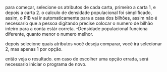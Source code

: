 para começar, selecione os atributos de cada carta, primeiro a carta 1, e depois a carta 2.
o calculo de densidade populacional foi simplificado, assim, o PIB vai ir automaticamente para a casa dos bilhões, assim não é necessario que a pessoa
digitando precise colocar o numero de bilhão inteiro para a conta estár correta.
-Densidade populacional funciona diferente, quanto menor o numero melhor.

depois selecione quais atributos você deseja comparar, você irá selecionar 2, mas apenas 1 por opção.

então veja o resultado. em caso de escolher uma opção errada, será necessario iniciar o programa de novo.
